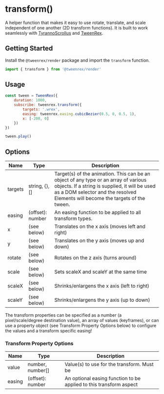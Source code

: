 # transform()

A helper function that makes it easy to use rotate, translate, and scale independent of one another (2D transform functions).  It is built to work seamlessly with [TyrannoScrollus](/tyrannoscrollus)  and [TweenRex](/tweenrex).

## Getting Started

Install the ```@tweenrex/render``` package and import the ```transform``` function.

```js
import { transform } from '@tweenrex/render'
```

## Usage

```javascript
const tween = TweenRex({
    duration: 1000,
    subscribe: tweenrex.transform({
        targets: '.wrex',
        easing: tweenrex.easing.cubicBezier(0.5, 0, 0.5, 1),
        x: [-200, 0]
    })
})

tween.play()
```

## Options

Name | Type | Description |
--- | --- | --- |
targets | string, {}, [] | Target(s) of the animation.  This can be an object of any type or an array of various objects. If a string is supplied, it will be used as a DOM selector and the resolved Elements will become the targets of the tween. |
easing | (offset): number | An easing function to be applied to all transform types. |
| x | (see below) | Translates on the x axis (moves left and right) |
| y | (see below) | Translates on the y axis (moves up and down) |
| rotate | (see below) | Rotates on the z axis (turns around) |
| scale | (see below) | Sets scaleX and scaleY at the same time |
| scaleX | (see below) | Shrinks/enlargens the x axis (left to right) |
| scaleY | (see below) | Shrinks/enlargens the y axis (up to down) |

The transform properties can be specified as a number (a pixel/scale/degree destination value), an array of values (keyframes), or can use a property object (see Transform Property Options below) to configure the values and a transform specific easing!

### Transform Property Options

Name | Type | Description |
--- | --- | --- |
value| number, number[] | Value(s) to use for the transform.  Must be |
easing | (offset): number | An optional easing function to be applied to this transform aspect |
